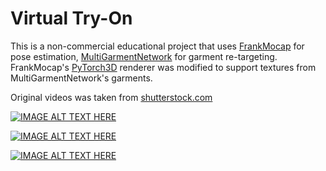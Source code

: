 # Virtual Try-On
This is a non-commercial educational project that uses [FrankMocap](https://github.com/facebookresearch/frankmocap) for pose estimation, [MultiGarmentNetwork](https://github.com/bharat-b7/MultiGarmentNetwork) for garment re-targeting. FrankMocap's [PyTorch3D](https://pytorch3d.org/) renderer was modified to support textures from MultiGarmentNetwork's garments.

Original videos was taken from [shutterstock.com](https://www.shutterstock.com/)

[![IMAGE ALT TEXT HERE](https://img.youtube.com/vi/z5ka8HIwTH0/0.jpg)](https://youtu.be/z5ka8HIwTH0)

[![IMAGE ALT TEXT HERE](https://img.youtube.com/vi/iJE7L8jg3Qg/0.jpg)](https://youtu.be/iJE7L8jg3Qg)

[![IMAGE ALT TEXT HERE](https://img.youtube.com/vi/72reazLNgso/0.jpg)](https://youtu.be/72reazLNgso)
